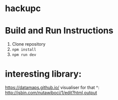 # hackupc


# Build and Run Instructions
1. Clone repository
2. `npm install`
3. `npm run dev`


# interesting library:
https://datamaps.github.io/
visualiser for that ^:
http://jsbin.com/nutawiboci/1/edit?html,output
